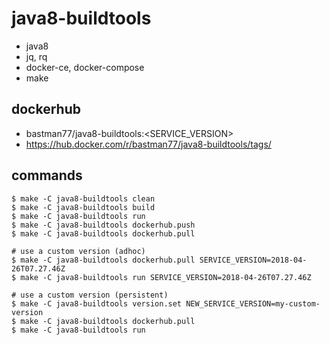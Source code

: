 # java8-buildtools

- java8
- jq, rq
- docker-ce, docker-compose
- make

## dockerhub
- bastman77/java8-buildtools:<SERVICE_VERSION>
- https://hub.docker.com/r/bastman77/java8-buildtools/tags/

## commands
```
$ make -C java8-buildtools clean
$ make -C java8-buildtools build
$ make -C java8-buildtools run
$ make -C java8-buildtools dockerhub.push
$ make -C java8-buildtools dockerhub.pull

# use a custom version (adhoc)
$ make -C java8-buildtools dockerhub.pull SERVICE_VERSION=2018-04-26T07.27.46Z
$ make -C java8-buildtools run SERVICE_VERSION=2018-04-26T07.27.46Z

# use a custom version (persistent)
$ make -C java8-buildtools version.set NEW_SERVICE_VERSION=my-custom-version
$ make -C java8-buildtools dockerhub.pull
$ make -C java8-buildtools run


```

